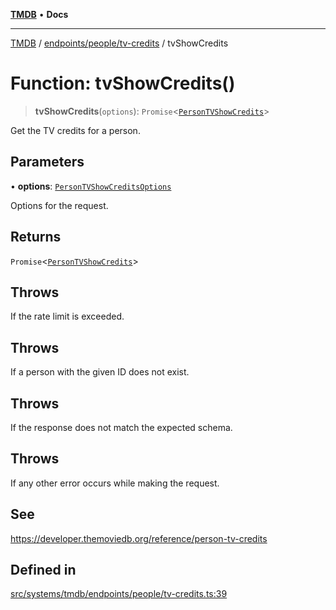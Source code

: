 [**TMDB**](../../../../README.md) • **Docs**

***

[TMDB](../../../../README.md) / [endpoints/people/tv-credits](../README.md) / tvShowCredits

# Function: tvShowCredits()

> **tvShowCredits**(`options`): `Promise`\<[`PersonTVShowCredits`](../../../../structs/Schemas/type-aliases/PersonTVShowCredits.md)\>

Get the TV credits for a person.

## Parameters

• **options**: [`PersonTVShowCreditsOptions`](../type-aliases/PersonTVShowCreditsOptions.md)

Options for the request.

## Returns

`Promise`\<[`PersonTVShowCredits`](../../../../structs/Schemas/type-aliases/PersonTVShowCredits.md)\>

## Throws

If the rate limit is exceeded.

## Throws

If a person with the given ID does not exist.

## Throws

If the response does not match the expected schema.

## Throws

If any other error occurs while making the request.

## See

https://developer.themoviedb.org/reference/person-tv-credits

## Defined in

[src/systems/tmdb/endpoints/people/tv-credits.ts:39](https://github.com/Norviah/media-hub/blob/b0accce5c447ccf1a18696f3cb0baef1f5bd16be/src/systems/tmdb/endpoints/people/tv-credits.ts#L39)
